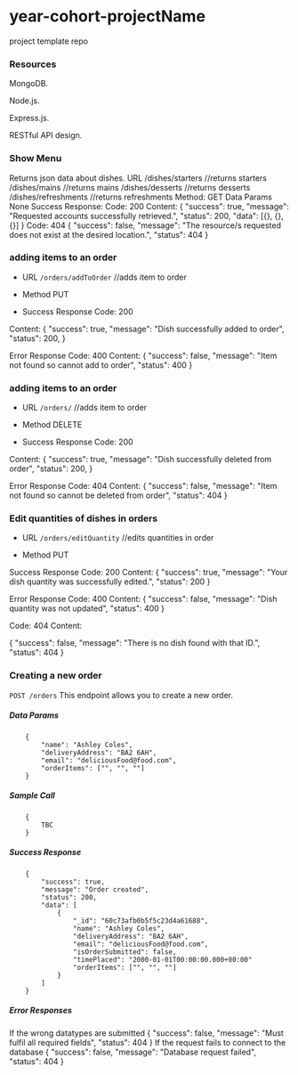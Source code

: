 # year-cohort-projectName
project template repo

### Resources
MongoDB. 

Node.js. 

Express.js. 

RESTful API design.

### Show Menu
Returns json data about dishes.
URL
/dishes/starters  //returns starters
/dishes/mains  //returns mains
/dishes/desserts  //returns desserts
/dishes/refreshments  //returns refreshments
Method:
GET
Data Params
None
Success Response:
Code: 200
Content:
{
"success": true,
"message": "Requested accounts successfully retrieved.",
"status": 200,
"data": [{}, {}, {}]
}
Code: 404
{
"success": false,
"message": "The resource/s requested does not exist at the desired location.",
"status": 404
}



### adding items to an order
- URL
    `/orders/addToOrder`  //adds item to order
  
- Method
    PUT

- Success Response
Code: 200

Content:
{
"success": true,
"message": "Dish successfully added to order",
"status": 200,
}

Error Response
Code: 400
Content:
{
"success": false,
"message": "Item not found so cannot add to order",
"status": 400
}

### adding items to an order
- URL
  `/orders/`  //adds item to order

- Method
  DELETE

- Success Response
  Code: 200

Content:
{
"success": true,
"message": "Dish successfully deleted from order",
"status": 200,
}

Error Response
Code: 404
Content:
{
"success": false,
"message": "Item not found so cannot be deleted from order",
"status": 404
}

### Edit quantities of dishes in orders
- URL
  `/orders/editQuantity`  //edits quantities in order

- Method
  PUT

Success Response
Code: 200
Content:
{
"success": true,
"message": "Your dish quantity was successfully edited.",
"status": 200
}

Error Response
Code: 400
Content:
{
"success": false,
"message": "Dish quantity was not updated",
"status": 400
}

Code: 404
Content:

{
"success": false,
"message": "There is no dish found with that ID.",
"status": 404
}


### Creating a new order
`POST /orders`
This endpoint allows you to create a new order.
##### Data Params
        {
            "name": "Ashley Coles",
			"deliveryAddress": "BA2 6AH",
			"email": "deliciousFood@food.com",
			"orderItems": ["", "", ""]
        }
##### Sample Call
		{
			TBC
		}
##### Success Response
        {
            "success": true,
            "message": "Order created",
            "status": 200,
            "data": [
                {
		            "_id": "60c73afb0b5f5c23d4a61688",
					"name": "Ashley Coles",
					"deliveryAddress": "BA2 6AH",
					"email": "deliciousFood@food.com",
					"isOrderSubmitted": false,
					"timePlaced": "2000-01-01T00:00:00.000+00:00"
					"orderItems": ["", "", ""]
                }
            ]
        }
##### Error Responses
If the wrong datatypes are submitted
{
"success": false,
"message": "Must fulfil all required fields",
"status": 404
}
If the request fails to connect to the database
{
"success": false,
"message": "Database request failed",
"status": 404
}		